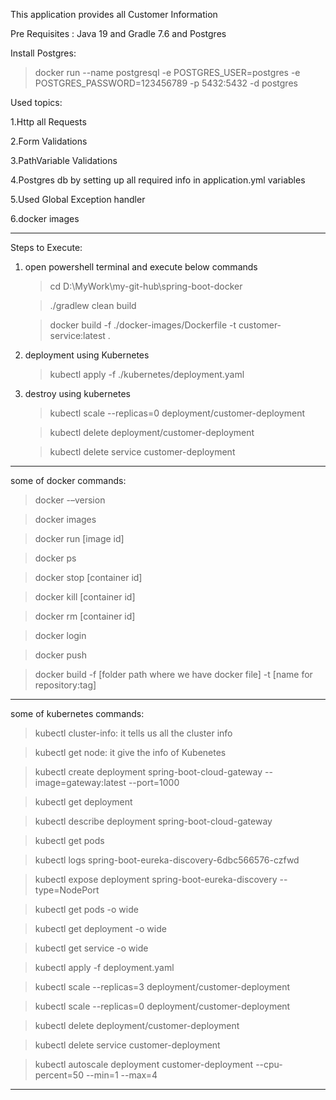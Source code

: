 This application provides all Customer Information

Pre Requisites : Java 19 and Gradle 7.6 and Postgres

Install Postgres:
> docker run --name postgresql -e POSTGRES_USER=postgres -e POSTGRES_PASSWORD=123456789 -p 5432:5432 -d postgres

Used topics:

1.Http all Requests

2.Form Validations

3.PathVariable Validations

4.Postgres db by setting up all required info in application.yml variables

5.Used Global Exception handler

6.docker images

------------------------------------------------------------------------------------------------------------------------------------------
Steps to Execute:
1. open powershell terminal and execute below commands

    > cd D:\MyWork\my-git-hub\spring-boot-docker
    
    > ./gradlew clean build
    
    > docker build -f ./docker-images/Dockerfile -t customer-service:latest .

2. deployment using Kubernetes
    
    > kubectl apply -f ./kubernetes/deployment.yaml

3. destroy using kubernetes

    > kubectl scale --replicas=0 deployment/customer-deployment
    
    > kubectl delete deployment/customer-deployment
    
    > kubectl delete service customer-deployment

------------------------------------------------------------------------------------------------------------------------------------------
some of docker commands:
> docker -–version

> docker images

> docker run [image id]

> docker ps

> docker stop [container id]

> docker kill [container id]

> docker rm [container id]

> docker login

> docker push

> docker build -f [folder path where we have docker file] -t [name for repository:tag]

------------------------------------------------------------------------------------------------------------------------------------------
some of kubernetes commands:
> kubectl cluster-info: it tells us all the cluster info

> kubectl get node: it give the info of Kubenetes

> kubectl create deployment spring-boot-cloud-gateway --image=gateway:latest --port=1000

> kubectl get deployment

> kubectl describe deployment spring-boot-cloud-gateway

> kubectl get pods

> kubectl logs spring-boot-eureka-discovery-6dbc566576-czfwd

> kubectl expose deployment spring-boot-eureka-discovery --type=NodePort

> kubectl get pods -o wide

> kubectl get deployment -o wide

> kubectl get service -o wide

> kubectl apply -f deployment.yaml

> kubectl scale --replicas=3 deployment/customer-deployment

> kubectl scale --replicas=0 deployment/customer-deployment

> kubectl delete deployment/customer-deployment

> kubectl delete service customer-deployment

> kubectl autoscale deployment customer-deployment --cpu-percent=50 --min=1 --max=4
------------------------------------------------------------------------------------------------------------------------------------------
